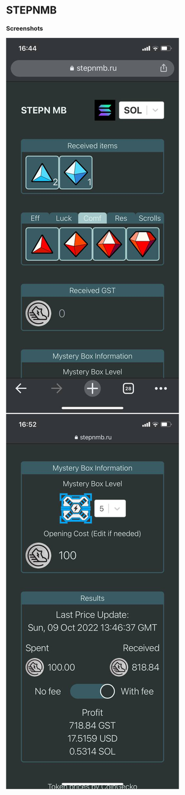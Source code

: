 # STEPNMB<br>
### Screenshots
![image](readme-images/stepn1.jpg)
![image](readme-images/stepn2.jpg)
